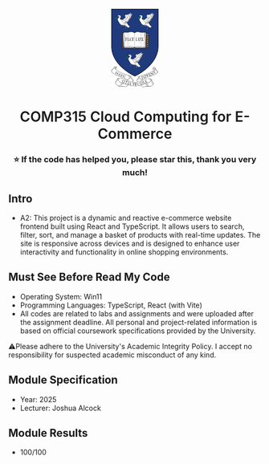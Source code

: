<p align="center">
  <a href="https://www.liverpool.ac.uk/" target="blank">
    <img src="Liverpool_logo.png" alt="Logo" height="156">
  </a>
 <h1 align="center" style="font-weight: 600">COMP315  Cloud Computing for E-Commerce</h1>
 <h3 align="center" backgroundcolor="red">⭐ If the code has helped you, please star this, thank you very much!</h3>

## Intro
* A2: This project is a dynamic and reactive e-commerce website frontend built using React and TypeScript. It allows users to search, filter, sort, and manage a basket of products with real-time updates. The site is responsive across devices and is designed to enhance user interactivity and functionality in online shopping environments.

## Must See Before Read My Code
* Operating System: Win11
* Programming Languages: TypeScript, React (with Vite)
* All codes are related to labs and assignments and were uploaded after the assignment deadline. All personal and project-related information is based on official coursework specifications provided by the University.

⚠️Please adhere to the University's Academic Integrity Policy. I accept no responsibility for suspected academic misconduct of any kind.

## Module Specification
* Year: 2025
* Lecturer: Joshua Alcock

## Module Results
* 100/100

